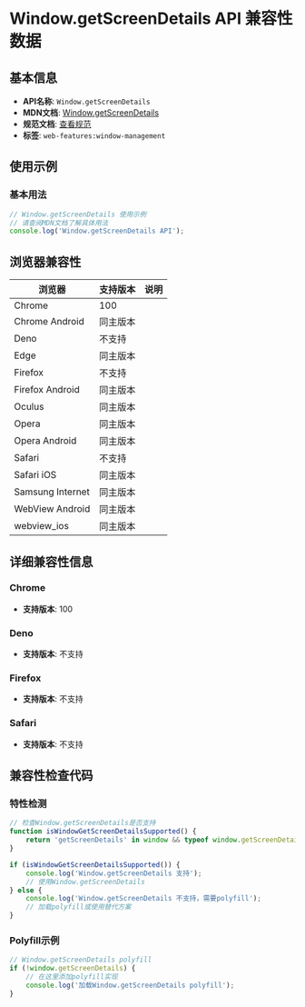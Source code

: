 # Window.getScreenDetails API 兼容性数据

## 基本信息

- **API名称**: `Window.getScreenDetails`
- **MDN文档**: [Window.getScreenDetails](https://developer.mozilla.org/docs/Web/API/Window/getScreenDetails)
- **规范文档**: [查看规范](https://w3c.github.io/window-management/#api-window-getScreenDetails-method)
- **标签**: `web-features:window-management`

## 使用示例

### 基本用法

```javascript
// Window.getScreenDetails 使用示例
// 请查阅MDN文档了解具体用法
console.log('Window.getScreenDetails API');
```

## 浏览器兼容性

| 浏览器 | 支持版本 | 说明 |
|--------|----------|------|
| Chrome | 100 |  |
| Chrome Android | 同主版本 |  |
| Deno | 不支持 |  |
| Edge | 同主版本 |  |
| Firefox | 不支持 |  |
| Firefox Android | 同主版本 |  |
| Oculus | 同主版本 |  |
| Opera | 同主版本 |  |
| Opera Android | 同主版本 |  |
| Safari | 不支持 |  |
| Safari iOS | 同主版本 |  |
| Samsung Internet | 同主版本 |  |
| WebView Android | 同主版本 |  |
| webview_ios | 同主版本 |  |

## 详细兼容性信息

### Chrome

- **支持版本**: 100

### Deno

- **支持版本**: 不支持

### Firefox

- **支持版本**: 不支持

### Safari

- **支持版本**: 不支持

## 兼容性检查代码

### 特性检测

```javascript
// 检查Window.getScreenDetails是否支持
function isWindowGetScreenDetailsSupported() {
    return 'getScreenDetails' in window && typeof window.getScreenDetails === 'function';
}

if (isWindowGetScreenDetailsSupported()) {
    console.log('Window.getScreenDetails 支持');
    // 使用Window.getScreenDetails
} else {
    console.log('Window.getScreenDetails 不支持，需要polyfill');
    // 加载polyfill或使用替代方案
}
```

### Polyfill示例

```javascript
// Window.getScreenDetails polyfill
if (!window.getScreenDetails) {
    // 在这里添加polyfill实现
    console.log('加载Window.getScreenDetails polyfill');
}
```

